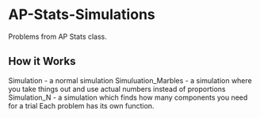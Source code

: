 # AP-Stats-Simulations
Problems from AP Stats class. 

## How it Works
Simulation - a normal simulation
Simuluation_Marbles - a simulation where you take things out and use actual numbers instead of proportions
Simulation_N - a simulation which finds how many components you need for a trial
Each problem has its own function.

